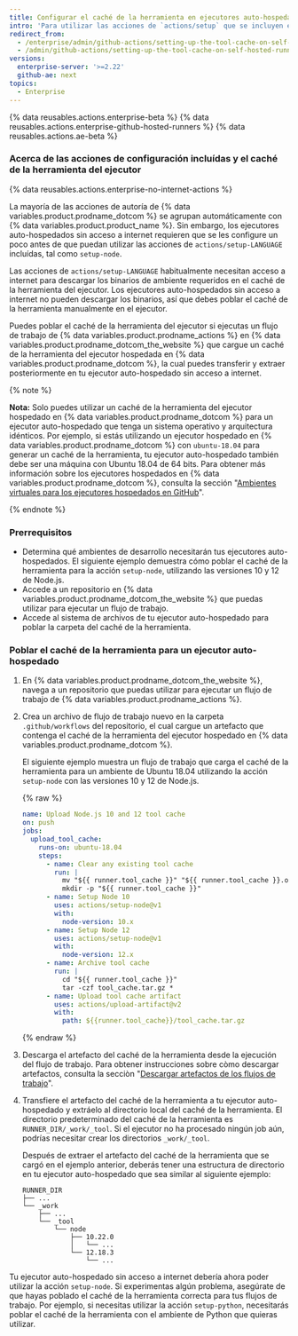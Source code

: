 ```yaml
---
title: Configurar el caché de la herramienta en ejecutores auto-hospedados sin acceso a internet
intro: 'Para utilizar las acciones de `actions/setup` que se incluyen en los ejecutores auto-hospedados sin acceso a internet, primero debes poblar el caché de la herramienta del ejecutor para tus flujos de trabajo.'
redirect_from:
  - /enterprise/admin/github-actions/setting-up-the-tool-cache-on-self-hosted-runners-without-internet-access
  - /admin/github-actions/setting-up-the-tool-cache-on-self-hosted-runners-without-internet-access
versions:
  enterprise-server: '>=2.22'
  github-ae: next
topics:
  - Enterprise
---
```


{% data reusables.actions.enterprise-beta %}
{% data reusables.actions.enterprise-github-hosted-runners %}
{% data reusables.actions.ae-beta %}

### Acerca de las acciones de configuración incluídas y el caché de la herramienta del ejecutor

{% data reusables.actions.enterprise-no-internet-actions %}

La mayoría de las acciones de autoría de {% data variables.product.prodname_dotcom %} se agrupan automáticamente con {% data variables.product.product_name %}. Sin embargo, los ejecutores auto-hospedados sin acceso a internet requieren que se les configure un poco antes de que puedan utilizar las acciones de `actions/setup-LANGUAGE` incluídas, tal como `setup-node`.

Las acciones de `actions/setup-LANGUAGE` habitualmente necesitan acceso a internet para descargar los binarios de ambiente requeridos en el caché de la herramienta del ejecutor. Los ejecutores auto-hospedados sin acceso a internet no pueden descargar los binarios, así que debes poblar el caché de la herramienta manualmente en el ejecutor.

Puedes poblar el caché de la herramienta del ejecutor si ejecutas un flujo de trabajo de {% data variables.product.prodname_actions %} en {% data variables.product.prodname_dotcom_the_website %} que cargue un caché de la herramienta del ejecutor hospedada en {% data variables.product.prodname_dotcom %}, la cual puedes transferir y extraer posteriormente en tu ejecutor auto-hospedado sin acceso a internet.

{% note %}

**Nota:** Solo puedes utilizar un caché de la herramienta del ejecutor hospedado en {% data variables.product.prodname_dotcom %} para un ejecutor auto-hospedado que tenga un sistema operativo y arquitectura idénticos. Por ejemplo, si estás utilizando un ejecutor hospedado en {% data variables.product.prodname_dotcom %} con `ubuntu-18.04` para generar un caché de la herramienta, tu ejecutor auto-hospedado también debe ser una máquina con Ubuntu 18.04 de 64 bits. Para obtener más información sobre los ejecutores hospedados en {% data variables.product.prodname_dotcom %}, consulta la sección "<a href="/actions/reference/virtual-environments-for-github-hosted-runners#supported-runners-and-hardware-resources" class="dotcom-only">Ambientes virtuales para los ejecutores hospedados en GitHub</a>".

{% endnote %}

### Prerrequisitos

* Determina qué ambientes de desarrollo necesitarán tus ejecutores auto-hospedados. El siguiente ejemplo demuestra cómo poblar el caché de la herramienta para la acción `setup-node`, utilizando las versiones 10 y 12 de Node.js.
* Accede a un repositorio en {% data variables.product.prodname_dotcom_the_website %} que puedas utilizar para ejecutar un flujo de trabajo.
* Accede al sistema de archivos de tu ejecutor auto-hospedado para poblar la carpeta del caché de la herramienta.

### Poblar el caché de la herramienta para un ejecutor auto-hospedado

1. En {% data variables.product.prodname_dotcom_the_website %}, navega a un repositorio que puedas utilizar para ejecutar un flujo de trabajo de {% data variables.product.prodname_actions %}.
1. Crea un archivo de flujo de trabajo nuevo en la carpeta `.github/workflows` del repositorio, el cual cargue un artefacto que contenga el caché de la herramienta del ejecutor hospedado en {% data variables.product.prodname_dotcom %}.

   El siguiente ejemplo muestra un flujo de trabajo que carga el caché de la herramienta para un ambiente de Ubuntu 18.04 utilizando la acción `setup-node` con las versiones 10 y 12 de Node.js.

   {% raw %}
   ```yaml
   name: Upload Node.js 10 and 12 tool cache
   on: push
   jobs:
     upload_tool_cache:
       runs-on: ubuntu-18.04
       steps:
         - name: Clear any existing tool cache
           run: |
             mv "${{ runner.tool_cache }}" "${{ runner.tool_cache }}.old"
             mkdir -p "${{ runner.tool_cache }}"
         - name: Setup Node 10
           uses: actions/setup-node@v1
           with:
             node-version: 10.x
         - name: Setup Node 12
           uses: actions/setup-node@v1
           with:
             node-version: 12.x
         - name: Archive tool cache
           run: |
             cd "${{ runner.tool_cache }}"
             tar -czf tool_cache.tar.gz *
         - name: Upload tool cache artifact
           uses: actions/upload-artifact@v2
           with:
             path: ${{runner.tool_cache}}/tool_cache.tar.gz
   ```
   {% endraw %}
1. Descarga el artefacto del caché de la herramienta desde la ejecución del flujo de trabajo. Para obtener instrucciones sobre còmo descargar artefactos, consulta la secciòn "[Descargar artefactos de los flujos de trabajo](/actions/managing-workflow-runs/downloading-workflow-artifacts)".
1. Transfiere el artefacto del caché de la herramienta a tu ejecutor auto-hospedado y extráelo al directorio local del caché de la herramienta. El directorio predeterminado del caché de la herramienta es `RUNNER_DIR/_work/_tool`. Si el ejecutor no ha procesado ningún job aún, podrías necesitar crear los directorios `_work/_tool`.

    Después de extraer el artefacto del caché de la herramienta que se cargó en el ejemplo anterior, deberás tener una estructura de directorio en tu ejecutor auto-hospedado que sea similar al siguiente ejemplo:

    ```
    RUNNER_DIR
    ├── ...
    └── _work
        ├── ...
        └── _tool
            └── node
                ├── 10.22.0
                │   └── ...
                └── 12.18.3
                    └── ...
    ```

Tu ejecutor auto-hospedado sin acceso a internet debería ahora poder utilizar la acción `setup-node`. Si experimentas algún problema, asegúrate de que hayas poblado el caché de la herramienta correcta para tus flujos de trabajo. Por ejemplo, si necesitas utilizar la acción `setup-python`, necesitarás poblar el caché de la herramienta con el ambiente de Python que quieras utilizar.
